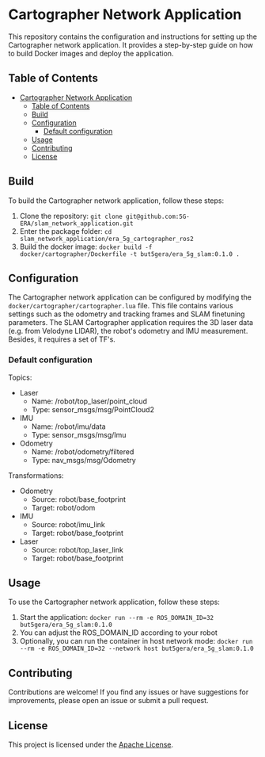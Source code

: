 # Cartographer Network Application

This repository contains the configuration and instructions for setting up the Cartographer network application. It provides a step-by-step guide on how to build Docker images and deploy the application.

## Table of Contents

- [Cartographer Network Application](#cartographer-network-application)
  - [Table of Contents](#table-of-contents)
  - [Build](#build)
  - [Configuration](#configuration)
    - [Default configuration](#default-configuration)
  - [Usage](#usage)
  - [Contributing](#contributing)
  - [License](#license)

## Build

To build the Cartographer network application, follow these steps:

1. Clone the repository: `git clone git@github.com:5G-ERA/slam_network_application.git`
2. Enter the package folder: `cd slam_network_application/era_5g_cartographer_ros2`
3. Build the docker image: `docker build -f docker/cartographer/Dockerfile -t but5gera/era_5g_slam:0.1.0 .`

## Configuration

The Cartographer network application can be configured by modifying the `docker/cartographer/cartographer.lua` file. This file contains various settings such as the odometry and tracking frames and SLAM finetuning parameters. The SLAM Cartographer application requires the 3D laser data (e.g. from Velodyne LIDAR), the robot's odometry and IMU measurement. Besides, it requires a set of TF's. 


### Default configuration

Topics:

* Laser
  * Name: /robot/top_laser/point_cloud
  * Type: sensor_msgs/msg/PointCloud2
* IMU
  * Name: /robot/imu/data
  * Type: sensor_msgs/msg/Imu
* Odometry
  * Name: /robot/odometry/filtered
  * Type: nav_msgs/msg/Odometry

Transformations:

* Odometry
  * Source: robot/base_footprint
  * Target: robot/odom
* IMU
  * Source: robot/imu_link
  * Target: robot/base_footprint
* Laser
  * Source: robot/top_laser_link
  * Target: robot/base_footprint


## Usage

To use the Cartographer network application, follow these steps:

1. Start the application: `docker run --rm -e ROS_DOMAIN_ID=32 but5gera/era_5g_slam:0.1.0`
2. You can adjust the ROS_DOMAIN_ID according to your robot
3. Optionally, you can run the container in host network mode: `docker run --rm -e ROS_DOMAIN_ID=32 --network host but5gera/era_5g_slam:0.1.0`

## Contributing

Contributions are welcome! If you find any issues or have suggestions for improvements, please open an issue or submit a pull request.

## License

This project is licensed under the [Apache License](LICENSE).
